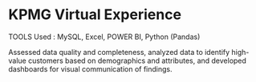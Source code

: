 # KPMG Virtual Experience
TOOLS Used : MySQL, Excel, POWER BI, Python (Pandas)

Assessed data quality and completeness, analyzed data to identify high-value customers based on demographics and 
attributes, and developed dashboards for visual communication of findings.
